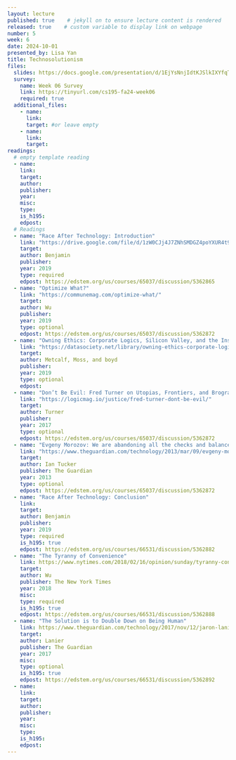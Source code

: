 ```yaml
---
layout: lecture
published: true    # jekyll on to ensure lecture content is rendered
released: true    # custom variable to display link on webpage
number: 5
week: 6
date: 2024-10-01
presented_by: Lisa Yan
title: Technosolutionism
files:
  slides: https://docs.google.com/presentation/d/1EjYsNnjIdtKJSlkIXYfqTlZlMlVbnilXop2So2kqowc/edit?usp=sharing
  survey:
    name: Week 06 Survey
    link: https://tinyurl.com/cs195-fa24-week06
    required: true
  additional_files:
    - name: 
      link: 
      target: #or leave empty
    - name: 
      link: 
      target:
readings:
  # empty template reading 
  - name: 
    link:
    target:
    author:
    publisher: 
    year: 
    misc: 
    type: 
    is_h195: 
    edpost:
  # Readings
  - name: "Race After Technology: Introduction"
    link: "https://drive.google.com/file/d/1zW0CJj4J7ZNhSMDGZ4poYXUR4t9K3SVh/view" # This link may not be ADA compliant
    target:
    author: Benjamin
    publisher: 
    year: 2019
    type: required
    edpost: https://edstem.org/us/courses/65037/discussion/5362865
  - name: "Optimize What?"
    link: "https://communemag.com/optimize-what/" 
    target:
    author: Wu
    publisher: 
    year: 2019
    type: optional
    edpost: https://edstem.org/us/courses/65037/discussion/5362872
  - name: "Owning Ethics: Corporate Logics, Silicon Valley, and the Institutionalization of Ethics"
    link: "https://datasociety.net/library/owning-ethics-corporate-logics-silicon-valley-and-the-institutionalization-of-ethics/"
    target:
    author: Metcalf, Moss, and boyd
    publisher: 
    year: 2019
    type: optional
    edpost: 
  - name: "Don’t Be Evil: Fred Turner on Utopias, Frontiers, and Brogrammers"
    link: "https://logicmag.io/justice/fred-turner-dont-be-evil/" 
    target:
    author: Turner
    publisher: 
    year: 2017
    type: optional
    edpost: https://edstem.org/us/courses/65037/discussion/5362872
  - name: "Evgeny Morozov: We are abandoning all the checks and balances"
    link: "https://www.theguardian.com/technology/2013/mar/09/evgeny-morozov-technology-solutionism-interview" 
    target: 
    author: Ian Tucker
    publisher: The Guardian
    year: 2013
    type: optional
    edpost: https://edstem.org/us/courses/65037/discussion/5362872
  - name: "Race After Technology: Conclusion"
    link:
    target:
    author: Benjamin
    publisher: 
    year: 2019
    type: required
    is_h195: true
    edpost: https://edstem.org/us/courses/66531/discussion/5362882
  - name: "The Tyranny of Convenience"
    link: https://www.nytimes.com/2018/02/16/opinion/sunday/tyranny-convenience.html
    target:
    author: Wu
    publisher: The New York Times
    year: 2018
    misc: 
    type: required
    is_h195: true
    edpost: https://edstem.org/us/courses/66531/discussion/5362888
  - name: "The Solution is to Double Down on Being Human"
    link: https://www.theguardian.com/technology/2017/nov/12/jaron-lanier-book-dawn-new-everything-interview-virtual-reality
    target: 
    author: Lanier
    publisher: The Guardian
    year: 2017
    misc: 
    type: optional
    is_h195: true
    edpost: https://edstem.org/us/courses/66531/discussion/5362892
  - name: 
    link:
    target:
    author:
    publisher: 
    year: 
    misc: 
    type: 
    is_h195: 
    edpost:
---
```


<!-- information here -->
